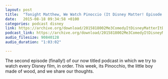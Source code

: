 ```yaml
---
layout: post
title:  "Tonight Matthew, We Watch Pinoccio (It Disney Matter! Episode 2)"
date:   2015-08-18 09:34:58 +0100
categories: podcast disney
link: https://archive.org/download/2015818002Me3ComedyItDisneyMatterItDoesEpisode2Pinocchio/2015-8-18-002-Me3_Comedy--It_Disney_Matter%28It_Does%29--Episode-2--Pinocchio.mp3
podcast_link: https://archive.org/download/2015818002Me3ComedyItDisneyMatterItDoesEpisode2Pinocchio/2015-8-18-002-Me3_Comedy--It_Disney_Matter%28It_Does%29--Episode-2--Pinocchio.mp3
audio_filesize: 90840128
audio_duration: "1:03:02"

---
```

The second episode (finally!) of our now titled podcast in which we try to watch every Disney film, in order. This week, its Pinocchio, the little boy made of wood, and we share our thoughts.
